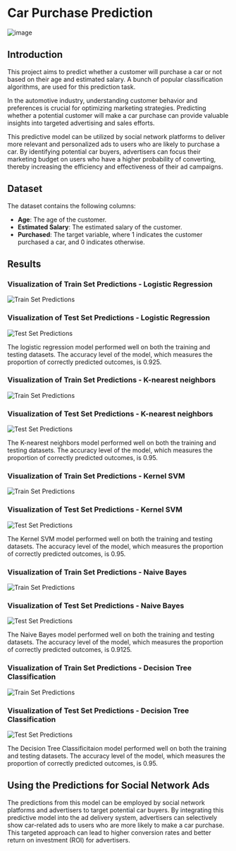 # Car Purchase Prediction 

![image](https://github.com/nih4t/Car-Purchase-Prediction/assets/82613166/d8cf7882-90ea-4bff-b467-163d121cd7ad)


## Introduction

This project aims to predict whether a customer will purchase a car or not based on their age and estimated salary. A bunch of popular classification algorithms, are used for this prediction task.

In the automotive industry, understanding customer behavior and preferences is crucial for optimizing marketing strategies. Predicting whether a potential customer will make a car purchase can provide valuable insights into targeted advertising and sales efforts.

This predictive model can be utilized by social network platforms to deliver more relevant and personalized ads to users who are likely to purchase a car. By identifying potential car buyers, advertisers can focus their marketing budget on users who have a higher probability of converting, thereby increasing the efficiency and effectiveness of their ad campaigns.

## Dataset

The dataset contains the following columns:

- **Age**: The age of the customer.
- **Estimated Salary**: The estimated salary of the customer.
- **Purchased**: The target variable, where 1 indicates the customer purchased a car, and 0 indicates otherwise.


## Results

### Visualization of Train Set Predictions - Logistic Regression

![Train Set Predictions](https://github.com/nih4t/Car-Purchase-Prediction/assets/82613166/06400fbe-4c30-4037-a3af-2addddc0caf3)

### Visualization of Test Set Predictions - Logistic Regression

![Test Set Predictions](https://github.com/nih4t/Car-Purchase-Prediction/assets/82613166/584e398d-9d8e-4e36-97bb-771b489d54c4)


The logistic regression model performed well on both the training and testing datasets. The accuracy level of the model, which measures the proportion of correctly predicted outcomes, is 0.925. 

### Visualization of Train Set Predictions - K-nearest neighbors 

![Train Set Predictions](https://github.com/nih4t/Car-Purchase-Prediction/assets/82613166/e6385dee-f1d6-4af9-9d71-95e782474930)

### Visualization of Test Set Predictions - K-nearest neighbors

![Test Set Predictions](https://github.com/nih4t/Car-Purchase-Prediction/assets/82613166/15c47a1d-09ef-488d-8ef4-4acd892ccc97)

The K-nearest neighbors model performed well on both the training and testing datasets. The accuracy level of the model, which measures the proportion of correctly predicted outcomes, is 0.95.

### Visualization of Train Set Predictions - Kernel SVM

![Train Set Predictions](https://github.com/nih4t/Car-Purchase-Prediction/assets/82613166/a5817bc3-5043-427e-9922-0e36df692af7)

### Visualization of Test Set Predictions - Kernel SVM

![Test Set Predictions](https://github.com/nih4t/Car-Purchase-Prediction/assets/82613166/fdc0443d-e122-4d12-b8f4-b7347bf9282e)

The Kernel SVM  model performed well on both the training and testing datasets. The accuracy level of the model, which measures the proportion of correctly predicted outcomes, is 0.95.

### Visualization of Train Set Predictions - Naive Bayes

![Train Set Predictions](https://github.com/nih4t/Car-Purchase-Prediction/assets/82613166/7b1b0022-b5a6-42e6-99d1-f0f66bfffad1)

### Visualization of Test Set Predictions - Naive Bayes

![Test Set Predictions](https://github.com/nih4t/Car-Purchase-Prediction/assets/82613166/0a918ef2-5592-4cb1-a6b4-925a1100b5a1)

The Naive Bayes model performed well on both the training and testing datasets. The accuracy level of the model, which measures the proportion of correctly predicted outcomes, is 0.9125.

### Visualization of Train Set Predictions - Decision Tree Classification

![Train Set Predictions](https://github.com/nih4t/Car-Purchase-Prediction/assets/82613166/a0920d05-5b46-4513-9ebe-724fdfe3885e)

### Visualization of Test Set Predictions - Decision Tree Classification

![Test Set Predictions](https://github.com/nih4t/Car-Purchase-Prediction/assets/82613166/70bcf0bc-4692-482c-a38c-d14fd1af42f3)

The Decision Tree Classificitaion model performed well on both the training and testing datasets. The accuracy level of the model, which measures the proportion of correctly predicted outcomes, is 0.95.

## Using the Predictions for Social Network Ads

The predictions from this model can be employed by social network platforms and advertisers to target potential car buyers. By integrating this predictive model into the ad delivery system, advertisers can selectively show car-related ads to users who are more likely to make a car purchase. This targeted approach can lead to higher conversion rates and better return on investment (ROI) for advertisers.
